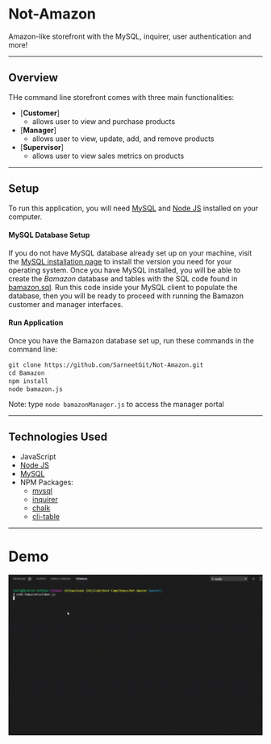 # Not-Amazon
Amazon-like storefront with the MySQL, inquirer, user authentication and more!
___

## Overview
THe command line storefront comes with three main functionalities:

* [**Customer**]
	* allows user to view and purchase products
* [**Manager**]
	* allows user to view, update, add, and remove products
* [**Supervisor**]
	* allows user to view sales metrics on products

___

## Setup
To run this application, you will need [MySQL](https://dev.mysql.com/doc/refman/5.6/en/installing.html) and [Node JS](https://nodejs.org/en/download/) installed on your computer.

#### MySQL Database Setup 
If you do not have MySQL database already set up on your machine, visit the [MySQL installation page](https://dev.mysql.com/doc/refman/5.6/en/installing.html) to install the version you need for your operating system. Once you have MySQL installed, you will be able to create the *Bamazon* database and tables with the SQL code found in [bamazon.sql](bamazon.sql). Run this code inside your MySQL client to populate the database, then you will be ready to proceed with running the Bamazon customer and manager interfaces.

#### Run Application
Once you have the Bamazon database set up, run these commands in the command line:

```
git clone https://github.com/SarneetGit/Not-Amazon.git
cd Bamazon
npm install
node bamazon.js
```
Note: type `node bamazonManager.js` to access the manager portal

___


## Technologies Used
* JavaScript
*  [Node JS](https://nodejs.org/en/download/)
* [MySQL](https://dev.mysql.com/doc/refman/5.6/en/installing.html)
* NPM Packages:
	- [mysql](https://www.npmjs.com/package/mysql)
	- [inquirer](https://www.npmjs.com/package/inquirer)
	- [chalk](https://www.npmjs.com/package/chalk)
	- [cli-table](https://www.npmjs.com/package/cli-table)

___

# Demo

<img src="./media/Demo_Not-Amazon.gif">
